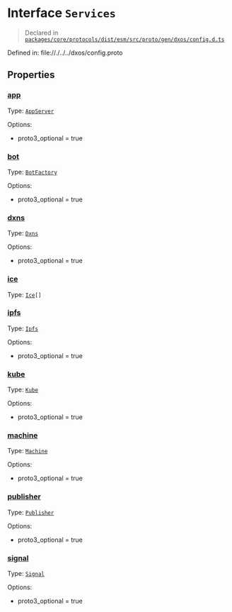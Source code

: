 # Interface `Services`
> Declared in [`packages/core/protocols/dist/esm/src/proto/gen/dxos/config.d.ts`]()

Defined in:
   file://./../../dxos/config.proto
## Properties
### [app]()
Type: <code>[AppServer](/api/@dxos/config/interfaces/AppServer)</code>

Options:
  - proto3_optional = true
### [bot]()
Type: <code>[BotFactory](/api/@dxos/config/interfaces/BotFactory)</code>

Options:
  - proto3_optional = true
### [dxns]()
Type: <code>[Dxns](/api/@dxos/config/interfaces/Dxns)</code>

Options:
  - proto3_optional = true
### [ice]()
Type: <code>[Ice](/api/@dxos/config/interfaces/Ice)[]</code>
### [ipfs]()
Type: <code>[Ipfs](/api/@dxos/config/interfaces/Ipfs)</code>

Options:
  - proto3_optional = true
### [kube]()
Type: <code>[Kube](/api/@dxos/config/interfaces/Kube)</code>

Options:
  - proto3_optional = true
### [machine]()
Type: <code>[Machine](/api/@dxos/config/interfaces/Machine)</code>

Options:
  - proto3_optional = true
### [publisher]()
Type: <code>[Publisher](/api/@dxos/config/interfaces/Publisher)</code>

Options:
  - proto3_optional = true
### [signal]()
Type: <code>[Signal](/api/@dxos/config/interfaces/Signal)</code>

Options:
  - proto3_optional = true